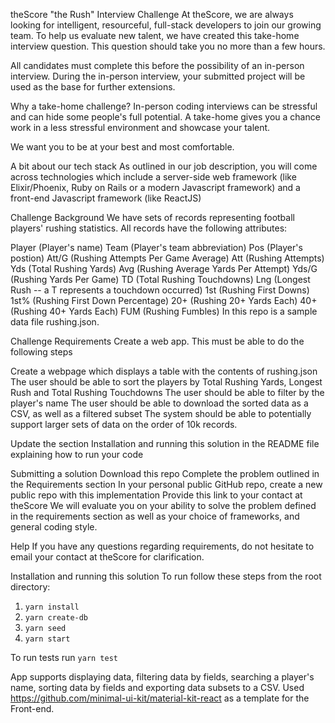 theScore "the Rush" Interview Challenge
At theScore, we are always looking for intelligent, resourceful, full-stack developers to join our growing team. To help us evaluate new talent, we have created this take-home interview question. This question should take you no more than a few hours.

All candidates must complete this before the possibility of an in-person interview. During the in-person interview, your submitted project will be used as the base for further extensions.

Why a take-home challenge?
In-person coding interviews can be stressful and can hide some people's full potential. A take-home gives you a chance work in a less stressful environment and showcase your talent.

We want you to be at your best and most comfortable.

A bit about our tech stack
As outlined in our job description, you will come across technologies which include a server-side web framework (like Elixir/Phoenix, Ruby on Rails or a modern Javascript framework) and a front-end Javascript framework (like ReactJS)

Challenge Background
We have sets of records representing football players' rushing statistics. All records have the following attributes:

Player (Player's name)
Team (Player's team abbreviation)
Pos (Player's postion)
Att/G (Rushing Attempts Per Game Average)
Att (Rushing Attempts)
Yds (Total Rushing Yards)
Avg (Rushing Average Yards Per Attempt)
Yds/G (Rushing Yards Per Game)
TD (Total Rushing Touchdowns)
Lng (Longest Rush -- a T represents a touchdown occurred)
1st (Rushing First Downs)
1st% (Rushing First Down Percentage)
20+ (Rushing 20+ Yards Each)
40+ (Rushing 40+ Yards Each)
FUM (Rushing Fumbles)
In this repo is a sample data file rushing.json.

Challenge Requirements
Create a web app. This must be able to do the following steps

Create a webpage which displays a table with the contents of rushing.json
The user should be able to sort the players by Total Rushing Yards, Longest Rush and Total Rushing Touchdowns
The user should be able to filter by the player's name
The user should be able to download the sorted data as a CSV, as well as a filtered subset
The system should be able to potentially support larger sets of data on the order of 10k records.

Update the section Installation and running this solution in the README file explaining how to run your code

Submitting a solution
Download this repo
Complete the problem outlined in the Requirements section
In your personal public GitHub repo, create a new public repo with this implementation
Provide this link to your contact at theScore
We will evaluate you on your ability to solve the problem defined in the requirements section as well as your choice of frameworks, and general coding style.

Help
If you have any questions regarding requirements, do not hesitate to email your contact at theScore for clarification.

Installation and running this solution
To run follow these steps from the root directory:
1. `yarn install`
2. `yarn create-db`
3. `yarn seed`
4. `yarn start`

To run tests run `yarn test`

App supports displaying data, filtering data by fields, searching a player's name, sorting data by fields and exporting data subsets to a CSV. Used https://github.com/minimal-ui-kit/material-kit-react as a template for the Front-end.